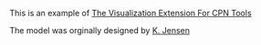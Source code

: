 This is an example of [The Visualization Extension For CPN Tools](https://github.com/assirims/Visualization-Extension-For-CPN-Tools)

The model was orginally designed by [K. Jensen](http://cpntools.org/2018/01/09/dining-philosophers-example/)
